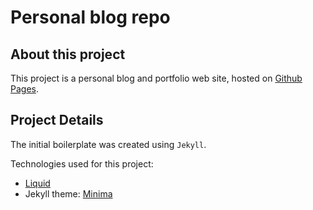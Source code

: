 # Personal blog repo

## About this project

This project is a personal blog and portfolio web site, hosted on [Github Pages](https://febertola.github.io/blog/).

## Project Details

The initial boilerplate was created using `Jekyll`.

Technologies used for this project:
* [Liquid](https://shopify.github.io/liquid/)
* Jekyll theme: [Minima](https://github.com/jekyll/minima)
